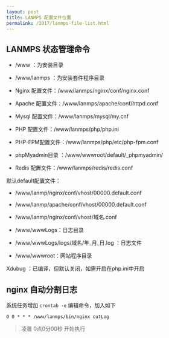 ```yaml
---
layout: post
title: LANMPS 配置文件位置
permalink: /2017/lanmps-file-list.html
---
```

LANMPS 状态管理命令
------------------------------------
* /www                     ：为安装目录
* /www/lanmps ：为安装套件程序目录

* Nginx       配置文件：/www/lanmps/nginx/conf/nginx.conf
* Apache      配置文件：/www/lanmps/apache/conf/httpd.conf
* Mysql       配置文件：/www/lanmps/mysql/my.cnf
* PHP           配置文件：/www/lanmps/php/php.ini
* PHP-FPM配置文件：/www/lanmps/php/etc/php-fpm.conf
* phpMyadmin目录 ：/www/wwwroot/default/_phpmyadmin/
* Redis       配置文件：/www/lanmps/redis/redis.conf

默认default配置文件：
* /www/lanmp/nginx/conf/vhost/00000.default.conf
* /www/lanmp/apache/conf/vhost/00000.default.conf
* /www/lanmp/nginx/conf/vhost/域名.conf

* /www/wwwLogs：日志目录
* /www/wwwLogs/logs/域名/年_月_日.log      ：日志文件
* /www/wwwroot：网站程序目录

Xdubug ：已编译，但默认关闭，如需开启在php.ini中开启

nginx 自动分割日志
--------------------------------------------
系统任务增加 `crontab -e` 编辑命令，加入如下

```shell
0 0 * * * /www/lanmps/bin/nginx cutLog
```
> 凌晨 0点0分00秒 开始执行
